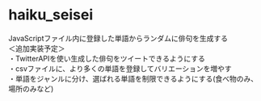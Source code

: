 # haiku_seisei
JavaScriptファイル内に登録した単語からランダムに俳句を生成する<br>
＜追加実装予定＞<br>
・TwitterAPIを使い生成した俳句をツイートできるようにする<br>
・csvファイルに、より多くの単語を登録してバリエーションを増やす<br>
・単語をジャンルに分け、選ばれる単語を制限できるようにする(食べ物のみ、場所のみなど)
